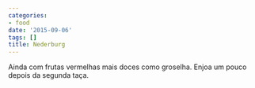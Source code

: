 ```yaml
---
categories:
- food
date: '2015-09-06'
tags: []
title: Nederburg
---
```


Ainda com frutas vermelhas mais doces como groselha. Enjoa um pouco depois da segunda taça.